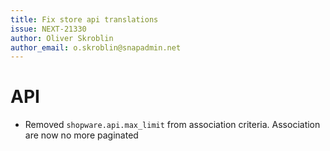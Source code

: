 ```yaml
---
title: Fix store api translations
issue: NEXT-21330
author: Oliver Skroblin
author_email: o.skroblin@snapadmin.net
---
```

# API
* Removed `shopware.api.max_limit` from association criteria. Association are now no more paginated
